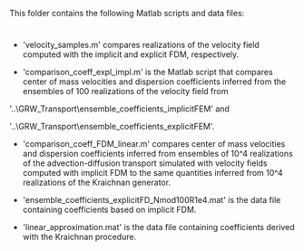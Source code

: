 This folder contains the following Matlab scripts and data files:

#

- 'velocity_samples.m' compares realizations of the velocity field computed with the implicit and explicit FDM, respectively.

- 'comparison_coeff_expl_impl.m' is the Matlab script that compares center of mass velocities and dispersion coefficients inferred from the ensembles of 100 realizations of the velocity field from

 '..\GRW_Transport\ensemble_coefficients_implicitFEM' and 

 '..\GRW_Transport\ensemble_coefficients_explicitFEM'.

- 'comparison_coeff_FDM_linear.m' compares center of mass velocities and dispersion coefficients inferred from ensembles of 10^4 realizations of the advection-diffusion transport simulated with velocity fields computed with implicit FDM to the same quantities inferred from 10^4 realizations of the Kraichnan generator.

- 'ensemble_coefficients_explicitFD_Nmod100R1e4.mat' is the data file containing coefficients based on implicit FDM.

- 'linear_approximation.mat' is the data file containing coefficients derived with the Kraichnan procedure.
